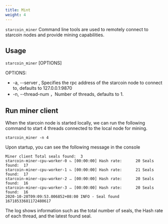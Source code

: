 ```yaml
---
title: Mint
weight: 4
---
```


`starcoin_miner` Command line tools are used to remotely connect to starcoin nodes and provide mining capabilities.

<!--more-->

## Usage

`starcoin_miner` [OPTIONS]

OPTIONS:
- -a, --server <server> , Specifies the rpc address of the starcoin node to connect to, defaults to 127.0.0.1:9870
- -n, --thread-num <thread-num>，Number of threads, defaults to 1.

## Run miner client

When the starcoin node is started locally, we can run the following command to start 4 threads connected to the local node for mining.


```shell
starcoin_miner -n 4
```
Upon startup, you can see the following message in the console


```shell
Miner client Total seals found:  3
starcoin-miner-cpu-worker-0 ⠦ [00:00:00] Hash rate:      20 Seals found:  17
starcoin-miner-cpu-worker-1 ⠦ [00:00:00] Hash rate:      21 Seals found:  17
starcoin-miner-cpu-worker-2 ⠤ [00:00:00] Hash rate:      20 Seals found:  16
starcoin-miner-cpu-worker-3 ⠤ [00:00:00] Hash rate:      20 Seals found:  16
2020-10-28T09:09:53.006852+08:00 INFO - Seal found 16718533681172480617

```
The log shows information such as the total number of seals, the Hash rate of each thread, and the latest found seal.
